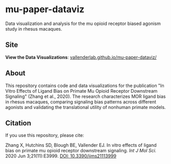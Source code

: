 # mu-paper-dataviz

Data visualization and analysis for the mu opioid receptor biased agonism study in rhesus macaques.

## Site

**View the Data Visualizations**: [vallenderlab.github.io/mu-paper-dataviz/](https://vallenderlab.github.io/mu-paper-dataviz/)

## About

This repository contains code and data visualizations for the publication "In Vitro Effects of Ligand Bias on Primate Mu Opioid Receptor Downstream Signaling" (Zhang et al., 2020). The research characterizes MOR ligand bias in rhesus macaques, comparing signaling bias patterns across different agonists and validating the translational utility of nonhuman primate models.

## Citation

If you use this repository, please cite:

Zhang X, Hutchins SD, Blough BE, Vallender EJ. In vitro effects of ligand bias on primate mu opioid receptor downstream signaling. *Int J Mol Sci.* 2020 Jun 3;21(11):E3999. [DOI: 10.3390/ijms21113999](https://doi.org/10.3390/ijms21113999)
